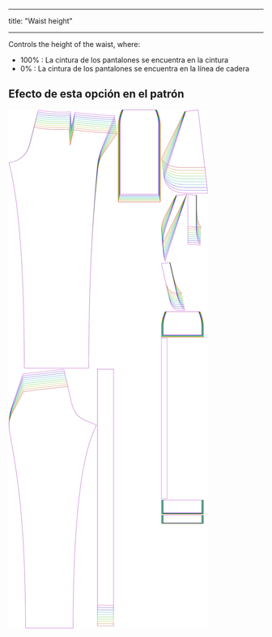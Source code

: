 - - -
title: "Waist height"
- - -

Controls the height of the waist, where:

- 100% : La cintura de los pantalones se encuentra en la cintura
- 0% : La cintura de los pantalones se encuentra en la línea de cadera

## Efecto de esta opción en el patrón

![This image shows the effect of this option by superimposing several variants that have a different value for this option](charlie_waistheight_sample.svg "Effect of this option on the pattern")
